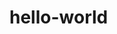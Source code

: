 
# hello-world

<script setup lang="ts">
  import { Hello, World } from '@/index.ts'
</script>

<div>
  <hello />
  <world />
</div>